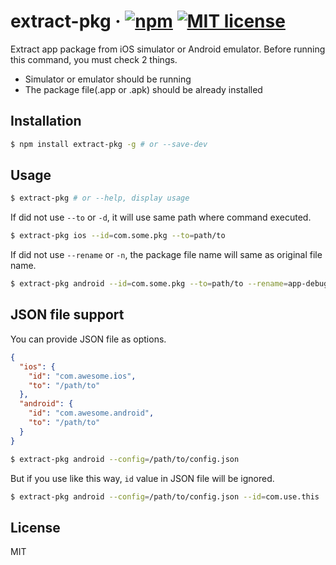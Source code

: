 # extract-pkg &middot; [![npm](https://img.shields.io/npm/v/extract-pkg.svg)](https://www.npmjs.com/package/extract-pkg) [![MIT license](http://img.shields.io/badge/license-MIT-brightgreen.svg)](LICENSE.md)

Extract app package from iOS simulator or Android emulator. Before running this command, you must check 2 things.

- Simulator or emulator should be running
- The package file(.app or .apk) should be already installed

## Installation

```bash
$ npm install extract-pkg -g # or --save-dev
```

## Usage

```bash
$ extract-pkg # or --help, display usage
```

If did not use `--to` or `-d`, it will use same path where command executed.

```bash
$ extract-pkg ios --id=com.some.pkg --to=path/to
```

If did not use `--rename` or `-n`, the package file name will same as original file name.

```bash
$ extract-pkg android --id=com.some.pkg --to=path/to --rename=app-debug.apk
```

## JSON file support

You can provide JSON file as options.

```json
{
  "ios": {
    "id": "com.awesome.ios",
    "to": "/path/to"
  },
  "android": {
    "id": "com.awesome.android",
    "to": "/path/to"
  }
}
```

```bash
$ extract-pkg android --config=/path/to/config.json
```

But if you use like this way, `id` value in JSON file will be ignored.

```bash
$ extract-pkg android --config=/path/to/config.json --id=com.use.this
```

## License

MIT
